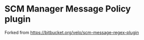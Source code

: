 SCM Manager Message Policy plugin
=================================

Forked from https://bitbucket.org/velo/scm-message-regex-plugin
